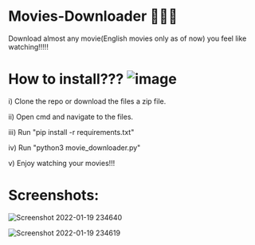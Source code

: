 # Movies-Downloader 🎥🎥🎥
Download almost any movie(English movies only as of now) you feel like watching!!!!!

# How to install??? ![image](https://user-images.githubusercontent.com/85382114/150190695-272fd2a0-6ea3-4fcb-93c4-70b3626d05ef.png)

i) Clone the repo or download the files a zip file.

ii) Open cmd and navigate to the files.

iii) Run "pip install -r requirements.txt"

iv) Run "python3 movie_downloader.py"

v) Enjoy watching your movies!!!

# Screenshots:

![Screenshot 2022-01-19 234640](https://user-images.githubusercontent.com/85382114/150190238-3195abd1-eb6c-4bbb-9dc6-d80d389d5ec2.png)

![Screenshot 2022-01-19 234619](https://user-images.githubusercontent.com/85382114/150190231-d9312b67-6880-4af9-a133-4f5af61d0f44.png)


